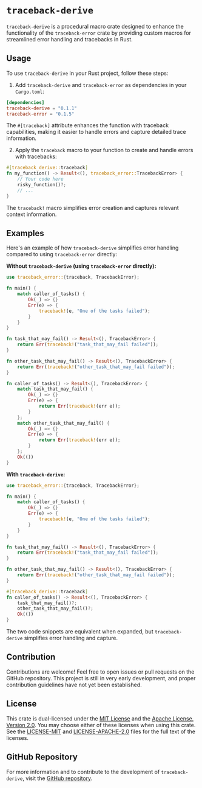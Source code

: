 # `traceback-derive`

`traceback-derive` is a procedural macro crate designed to enhance the functionality of the
`traceback-error` crate by providing custom macros for streamlined error handling and tracebacks in Rust.

## Usage

To use `traceback-derive` in your Rust project, follow these steps:

1. Add `traceback-derive` and `traceback-error` as dependencies in your `Cargo.toml`:

```toml
[dependencies]
traceback-derive = "0.1.1"
traceback-error = "0.1.5"
```

The `#[traceback]` attribute enhances the function with traceback capabilities, making it easier to handle errors
and capture detailed trace information.

2. Apply the `traceback` macro to your function to create and handle errors with tracebacks:

```rust
#[traceback_derive::traceback]
fn my_function() -> Result<(), traceback_error::TracebackError> {
    // Your code here
    risky_function()?;
    // ...
}
```

The `traceback!` macro simplifies error creation and captures relevant context information.

## Examples

Here's an example of how `traceback-derive` simplifies error handling compared to using `traceback-error` directly:

**Without `traceback-derive` (using `traceback-error` directly):**

```rust
use traceback_error::{traceback, TracebackError};

fn main() {
    match caller_of_tasks() {
        Ok(_) => {}
        Err(e) => {
            traceback!(e, "One of the tasks failed");
        }
    }
}

fn task_that_may_fail() -> Result<(), TracebackError> {
    return Err(traceback!("task_that_may_fail failed"));
}

fn other_task_that_may_fail() -> Result<(), TracebackError> {
    return Err(traceback!("other_task_that_may_fail failed"));
}

fn caller_of_tasks() -> Result<(), TracebackError> {
    match task_that_may_fail() {
        Ok(_) => {}
        Err(e) => {
            return Err(traceback!(err e));
        }
    };
    match other_task_that_may_fail() {
        Ok(_) => {}
        Err(e) => {
            return Err(traceback!(err e));
        }
    };
    Ok(())
}
```

**With `traceback-derive`:**

```rust
use traceback_error::{traceback, TracebackError};

fn main() {
    match caller_of_tasks() {
        Ok(_) => {}
        Err(e) => {
            traceback!(e, "One of the tasks failed");
        }
    }
}

fn task_that_may_fail() -> Result<(), TracebackError> {
    return Err(traceback!("task_that_may_fail failed"));
}

fn other_task_that_may_fail() -> Result<(), TracebackError> {
    return Err(traceback!("other_task_that_may_fail failed"));
}

#[traceback_derive::traceback]
fn caller_of_tasks() -> Result<(), TracebackError> {
    task_that_may_fail()?;
    other_task_that_may_fail()?;
    Ok(())
}
```

The two code snippets are equivalent when expanded, but `traceback-derive` simplifies error handling and capture.

## Contribution

Contributions are welcome! Feel free to open issues or pull requests on the GitHub repository.
This project is still in very early development, and proper contribution guidelines have not yet been established.

## License

This crate is dual-licensed under the [MIT License](LICENSE-MIT) and the [Apache License, Version 2.0](LICENSE-APACHE-2.0).
You may choose either of these licenses when using this crate.
See the [LICENSE-MIT](LICENSE-MIT) and [LICENSE-APACHE-2.0](LICENSE-APACHE-2.0) files for the full text of the licenses.

## GitHub Repository

For more information and to contribute to the development of `traceback-derive`, visit the
[GitHub repository](https://github.com/Tommy-ASD/traceback-derive).
